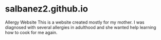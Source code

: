 # salbanez2.github.io
Allergy Website
This is a website created mostly for my mother. I was diagnosed with several allergies in adulthood and she wanted help learning how to cook for me again.
